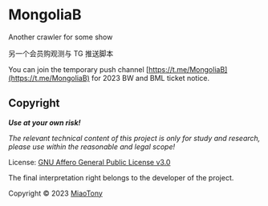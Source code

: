 # MongoliaB

Another crawler for some show

另一个会员购观测与 TG 推送脚本

You can join the temporary push channel [https://t.me/MongoliaB](https://t.me/MongoliaB) for 2023 BW and BML ticket notice.

## Copyright

***Use at your own risk!***

*The relevant technical content of this project is only for study and research, please use within the reasonable and legal scope!*

License: [GNU Affero General Public License v3.0](LICENSE)  

The final interpretation right belongs to the developer of the project.

Copyright © 2023 [MiaoTony](https://github.com/miaotony)
